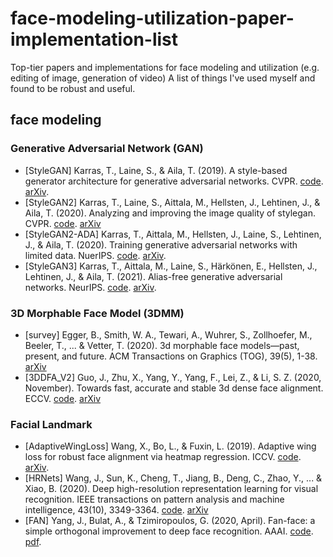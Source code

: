 # face-modeling-utilization-paper-implementation-list
Top-tier papers and implementations for face modeling and utilization (e.g. editing of image, generation of video)
A list of things I've used myself and found to be robust and useful.

## face modeling

### Generative Adversarial Network (GAN)
- [StyleGAN] Karras, T., Laine, S., & Aila, T. (2019). A style-based generator architecture for generative adversarial networks. CVPR. [code](https://github.com/NVlabs/stylegan). [arXiv](https://arxiv.org/abs/1812.04948).
- [StyleGAN2] Karras, T., Laine, S., Aittala, M., Hellsten, J., Lehtinen, J., & Aila, T. (2020). Analyzing and improving the image quality of stylegan. CVPR. [code](https://github.com/NVlabs/stylegan2). [arXiv](https://arxiv.org/abs/1912.04958)
- [StyleGAN2-ADA] Karras, T., Aittala, M., Hellsten, J., Laine, S., Lehtinen, J., & Aila, T. (2020). Training generative adversarial networks with limited data. NuerIPS. [code](https://github.com/NVlabs/stylegan2-ada-pytorch). [arXiv](https://arxiv.org/abs/2006.06676).
- [StyleGAN3] Karras, T., Aittala, M., Laine, S., Härkönen, E., Hellsten, J., Lehtinen, J., & Aila, T. (2021). Alias-free generative adversarial networks. NeurIPS. [code](https://github.com/NVlabs/stylegan3). [arXiv](https://arxiv.org/abs/2106.12423).

### 3D Morphable Face Model (3DMM)
- [survey] Egger, B., Smith, W. A., Tewari, A., Wuhrer, S., Zollhoefer, M., Beeler, T., ... & Vetter, T. (2020). 3d morphable face models—past, present, and future. ACM Transactions on Graphics (TOG), 39(5), 1-38. [arXiv](https://arxiv.org/abs/1909.01815)
- [3DDFA_V2] Guo, J., Zhu, X., Yang, Y., Yang, F., Lei, Z., & Li, S. Z. (2020, November). Towards fast, accurate and stable 3d dense face alignment. ECCV. [code](https://github.com/cleardusk/3DDFA_V2). [arXiv](https://arxiv.org/abs/2009.09960)

### Facial Landmark
- [AdaptiveWingLoss] Wang, X., Bo, L., & Fuxin, L. (2019). Adaptive wing loss for robust face alignment via heatmap regression. ICCV. [code](https://github.com/protossw512/AdaptiveWingLoss). [arXiv](https://arxiv.org/abs/1904.07399).
- [HRNets] Wang, J., Sun, K., Cheng, T., Jiang, B., Deng, C., Zhao, Y., ... & Xiao, B. (2020). Deep high-resolution representation learning for visual recognition. IEEE transactions on pattern analysis and machine intelligence, 43(10), 3349-3364. [code](https://github.com/HRNet/HRNet-Facial-Landmark-Detection). [arXiv](https://arxiv.org/abs/1908.07919)
- [FAN] Yang, J., Bulat, A., & Tzimiropoulos, G. (2020, April). Fan-face: a simple orthogonal improvement to deep face recognition. AAAI. [code](https://github.com/1adrianb/face-alignment). [pdf](https://www.adrianbulat.com/downloads/AAAI20/FANFace.pdf).
